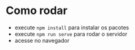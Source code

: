 # Como rodar

- execute `npm install` para instalar os pacotes
- execute `npm run serve` para rodar o servidor
- acesse [](localhost:3000) no navegador
